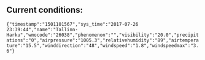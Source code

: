 ## Current conditions: 
 ``` {"timestamp":"1501101567","sys_time":"2017-07-26 23:39:44","name":"Tallinn-Harku","wmocode":"26038","phenomenon":"","visibility":"20.0","precipitations":"0","airpressure":"1005.3","relativehumidity":"89","airtemperature":"15.5","winddirection":"48","windspeed":"1.8","windspeedmax":"3.6"} ```
